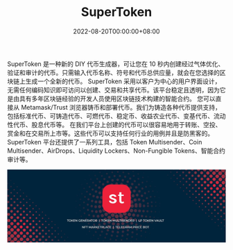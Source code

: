 ﻿---
title: "SuperToken"
description: "SuperToken 是一种新的 DIY 代币生成器，可让您在 10 秒内创建经过气体优化、验证和审核的代币。"
date: 2022-08-20T00:00:00+08:00
lastmod: 2022-08-20T00:00:00+08:00
draft: false
authors: ["boogArno"]
featuredImage: "supertoken.png"
tags: ["DeFi","SuperToken"]
categories: ["nfts"]
nfts: ["DeFi"]
blockchain: "ETH"
website: "https://supertoken.xyz/"
twitter: "https://twitter.com/supertoken_xyz"
discord: ""
telegram: ""
github: ""
youtube: ""
twitch: ""
facebook: ""
instagram: "https://instagram.com/supertoken.xyz/"
reddit: ""
medium: ""
steam: ""
gitbook: ""
googleplay: ""
appstore: ""
status: "Live"
weight: 
lightgallery: true
toc: true
pinned: false
recommend: false
recommend1: false
---
SuperToken 是一种新的 DIY 代币生成器，可让您在 10 秒内创建经过气体优化、验证和审计的代币。只需输入代币名称、符号和代币总供应量，就会在您选择的区块链上生成一个全新的代币。 SuperToken 采用以客户为中心的用户界面设计，无需任何编码知识即可访问以创建、交易和共享代币。该平台稳定且透明，因为它是由具有多年区块链经验的开发人员使用区块链技术构建的智能合约。
您可以直接从 Metamask/Trust 浏览器铸币和部署代币。我们为铸造各种代币提供支持，包括标准代币、可铸造代币、可燃代币、稳定币、收益农业代币、变基代币、流动性代币、股息代币等。
在我们平台上创建的代币可以很容易地用于转账、空投、赏金和在交易所上市等。这些代币可以支持任何行业的用例并且是防黑客的。
SuperToken 平台还提供了一系列工具，包括 Token Multisender、Coin Multisender、AirDrops、Liquidity Lockers、Non-Fungible Tokens、智能合约审计等。

![1500x500](1500x500.jpg)